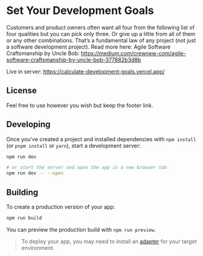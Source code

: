 # Set Your Development Goals

Customers and product owners often want all four from the following list of four qualities but you can pick only three. Or give up a little from all of them or any other combinations. That’s a fundamental law of any project (not just a software development project). Read more here: Agile Software Craftsmanship by Uncle Bob: https://medium.com/crewnew-com/agile-software-craftsmanship-by-uncle-bob-377882b3d8b

Live in server: https://calculate-development-goals.vercel.app/

## License

Feel free to use however you wish but keep the footer link.
## Developing

Once you've created a project and installed dependencies with `npm install` (or `pnpm install` or `yarn`), start a development server:

```bash
npm run dev

# or start the server and open the app in a new browser tab
npm run dev -- --open
```

## Building

To create a production version of your app:

```bash
npm run build
```

You can preview the production build with `npm run preview`.

> To deploy your app, you may need to install an [adapter](https://kit.svelte.dev/docs/adapters) for your target environment.
